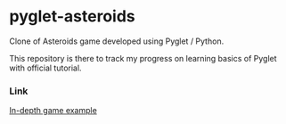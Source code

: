 # pyglet-asteroids
Clone of Asteroids game developed using Pyglet / Python.

This repository is there to track my progress on learning basics of Pyglet with official tutorial.

### Link
[In-depth game example](https://pyglet.readthedocs.io/en/latest/programming_guide/examplegame.html#programming-guide-game)